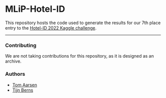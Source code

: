 # MLiP-Hotel-ID
This repository hosts the code used to generate the results for our 7th place entry to the [Hotel-ID 2022 Kaggle challenge](https://www.kaggle.com/competitions/hotel-id-to-combat-human-trafficking-2022-fgvc9/overview).

---

### Contributing
We are not taking contributions for this repository, as it is designed as an archive.

### Authors
* [Tom Aarsen](https://github.com/tomaarsen)
* [Tijn Berns](https://github.com/TijnBerns)